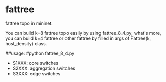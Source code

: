 # fattree
fattree topo in mininet.

You can build k=8 fattree topo easily by using fattree_8_4.py, what's more, you can build k=4 fattree or other fattree by filled in args of Fattree(k, host_density) class.

##usage:
    #python fattree_8_4.py
  
  * S1XXX: core switches
  * S2XXX: aggregation switches
  * S3XXX: edge switches


